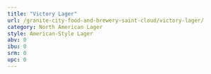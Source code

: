 ```yaml
---
title: "Victory Lager"
url: /granite-city-food-and-brewery-saint-cloud/victory-lager/
category: North American Lager
style: American-Style Lager
abv: 0
ibu: 0
srm: 0
upc: 0
---
```



